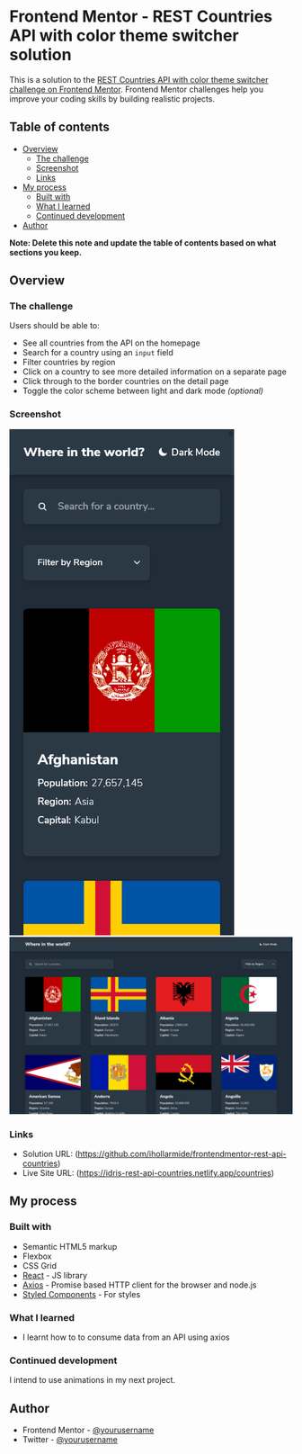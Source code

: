 # Frontend Mentor - REST Countries API with color theme switcher solution

This is a solution to the [REST Countries API with color theme switcher challenge on Frontend Mentor](https://www.frontendmentor.io/challenges/rest-countries-api-with-color-theme-switcher-5cacc469fec04111f7b848ca). Frontend Mentor challenges help you improve your coding skills by building realistic projects. 

## Table of contents

- [Overview](#overview)
  - [The challenge](#the-challenge)
  - [Screenshot](#screenshot)
  - [Links](#links)
- [My process](#my-process)
  - [Built with](#built-with)
  - [What I learned](#what-i-learned)
  - [Continued development](#continued-development)
- [Author](#author)

**Note: Delete this note and update the table of contents based on what sections you keep.**

## Overview

### The challenge

Users should be able to:

- See all countries from the API on the homepage
- Search for a country using an `input` field
- Filter countries by region
- Click on a country to see more detailed information on a separate page
- Click through to the border countries on the detail page
- Toggle the color scheme between light and dark mode *(optional)*

### Screenshot

![Mobile](./mobile-screenshot.png)
![Desktop](./desktop-screenshot.png)


### Links

- Solution URL: (https://github.com/ihollarmide/frontendmentor-rest-api-countries)
- Live Site URL: (https://idris-rest-api-countries.netlify.app/countries)

## My process

### Built with

- Semantic HTML5 markup
- Flexbox
- CSS Grid
- [React](https://reactjs.org/) - JS library
- [Axios](https://axios-http.com/) - Promise based HTTP client for the browser and node.js
- [Styled Components](https://styled-components.com/) - For styles


### What I learned

- I learnt how to to consume data from an API using axios


### Continued development

I intend to use animations in my next project.


## Author

- Frontend Mentor - [@yourusername](https://www.frontendmentor.io/profile/ihollarmide)
- Twitter - [@yourusername](https://www.twitter.com/i_hollarmide)
